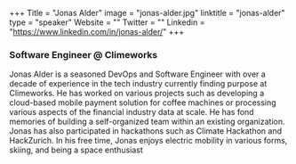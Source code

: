 +++
Title = "Jonas Alder"
image = "jonas-alder.jpg"
linktitle = "jonas-alder"
type = "speaker"
Website = ""
Twitter = ""
Linkedin = "https://www.linkedin.com/in/jonas-alder/"
+++

### Software Engineer @ Climeworks
Jonas Alder is a seasoned DevOps and Software Engineer with over a decade of experience in the tech industry currently finding purpose at Climeworks. He has worked on various projects such as developing a cloud-based mobile payment solution for coffee machines or processing various aspects of the financial industry data at scale. He has fond memories of building a self-organized team within an existing organization. Jonas has also participated in hackathons such as Climate Hackathon and HackZurich. In his free time, Jonas enjoys electric mobility in various forms, skiing, and being a space enthusiast